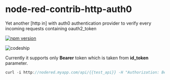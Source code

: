 # node-red-contrib-http-auth0
Yet another [http in] with auth0 authentication provider to verify every incoming requests containing oauth2_token

[![npm version](https://badge.fury.io/js/node-red-contrib-http-auth0.svg)](https://badge.fury.io/js/node-red-contrib-http-auth0)

![codeship](https://codeship.com/projects/dfcc3910-2420-0134-486b-76d3d72b136a/status?branch=master)

Currently it supports only **Bearer** token which is taken from **id_token** parameter.

```javascript
curl -i http://nodered.myapp.com/api/{{test_api}} -H "Authorization: Bearer {{auth0-id-token}}"
```
